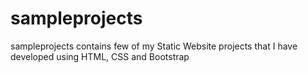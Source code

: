 # sampleprojects
sampleprojects contains few of my Static Website projects that I have developed using HTML, CSS and Bootstrap
